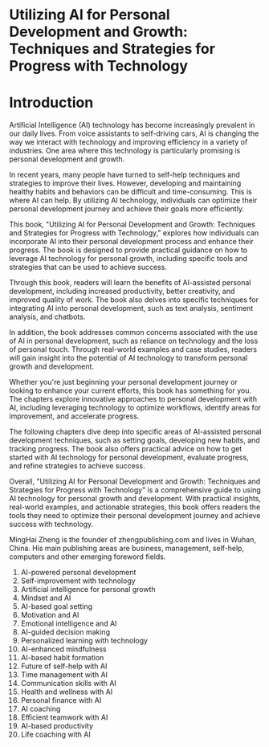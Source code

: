 # Utilizing AI for Personal Development and Growth: Techniques and Strategies for Progress with Technology

# Introduction

Artificial Intelligence (AI) technology has become increasingly prevalent in our daily lives. From voice assistants to self-driving cars, AI is changing the way we interact with technology and improving efficiency in a variety of industries. One area where this technology is particularly promising is personal development and growth.

In recent years, many people have turned to self-help techniques and strategies to improve their lives. However, developing and maintaining healthy habits and behaviors can be difficult and time-consuming. This is where AI can help. By utilizing AI technology, individuals can optimize their personal development journey and achieve their goals more efficiently.

This book, "Utilizing AI for Personal Development and Growth: Techniques and Strategies for Progress with Technology," explores how individuals can incorporate AI into their personal development process and enhance their progress. The book is designed to provide practical guidance on how to leverage AI technology for personal growth, including specific tools and strategies that can be used to achieve success.

Through this book, readers will learn the benefits of AI-assisted personal development, including increased productivity, better creativity, and improved quality of work. The book also delves into specific techniques for integrating AI into personal development, such as text analysis, sentiment analysis, and chatbots.

In addition, the book addresses common concerns associated with the use of AI in personal development, such as reliance on technology and the loss of personal touch. Through real-world examples and case studies, readers will gain insight into the potential of AI technology to transform personal growth and development.

Whether you're just beginning your personal development journey or looking to enhance your current efforts, this book has something for you. The chapters explore innovative approaches to personal development with AI, including leveraging technology to optimize workflows, identify areas for improvement, and accelerate progress.

The following chapters dive deep into specific areas of AI-assisted personal development techniques, such as setting goals, developing new habits, and tracking progress. The book also offers practical advice on how to get started with AI technology for personal development, evaluate progress, and refine strategies to achieve success.

Overall, "Utilizing AI for Personal Development and Growth: Techniques and Strategies for Progress with Technology" is a comprehensive guide to using AI technology for personal growth and development. With practical insights, real-world examples, and actionable strategies, this book offers readers the tools they need to optimize their personal development journey and achieve success with technology.

MingHai Zheng is the founder of zhengpublishing.com and lives in Wuhan, China. His main publishing areas are business, management, self-help, computers and other emerging foreword fields.



1. AI-powered personal development
2. Self-improvement with technology
3. Artificial intelligence for personal growth
4. Mindset and AI
5. AI-based goal setting
6. Motivation and AI
7. Emotional intelligence and AI
8. AI-guided decision making
9. Personalized learning with technology
10. AI-enhanced mindfulness
11. AI-based habit formation
12. Future of self-help with AI
13. Time management with AI
14. Communication skills with AI
15. Health and wellness with AI
16. Personal finance with AI
17. AI coaching
18. Efficient teamwork with AI
19. AI-based productivity
20. Life coaching with AI



